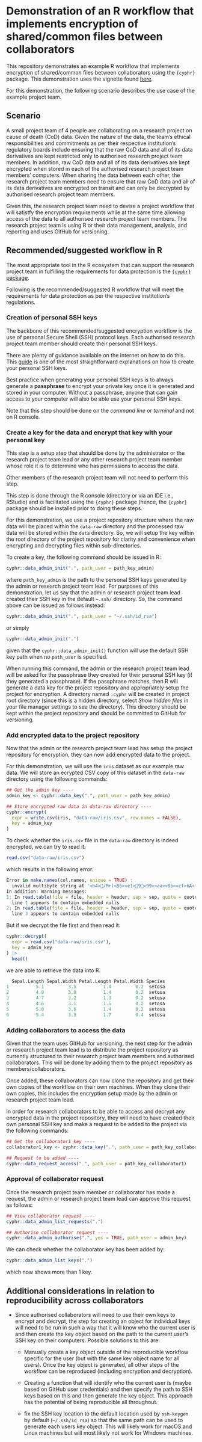 
<!-- README.md is generated from README.Rmd. Please edit that file -->

# Demonstration of an R workflow that implements encryption of shared/common files between collaborators

<!-- badges: start -->

<!-- badges: end -->

This repository demonstrates an example R workflow that implements
encryption of shared/common files between collaborators using the
`{cyphr}` package. This demonstration uses the vignette found
[here](https://docs.ropensci.org/cyphr/articles/data.html).

For this demonstration, the following scenario describes the use case of
the example project team.

## Scenario

A small project team of 4 people are collaborating on a research project
on cause of death (CoD) data. Given the nature of the data, the team’s
ethical responsibilities and commitments as per their respective
institution’s regulatory boards include ensuring that the raw CoD data
and all of its data derivatives are kept restricted only to authorised
research project team members. In addition, raw CoD data and all of its
data derivatives are kept encrypted when stored in each of the
authorised research project team members’ computers. When sharing the
data between each other, the research project team members need to
ensure that raw CoD data and all of its data derivatives are encrypted
on transit and can only be decrypted by authorised research project team
members.

Given this, the research project team need to devise a project workflow
that will satistfy the encryption requirements while at the same time
allowing access of the data to all authorised research project team
members. The research project team is using R or their data management,
analysis, and reporting and uses GitHub for versioning.

## Recommended/suggested workflow in R

The most appropriate tool in the R ecosystem that can support the
research project team in fulfilling the requirements for data protection
is the [`{cyphr}` package](https://docs.ropensci.org/cyphr/).

Following is the recommended/suggested R workflow that will meet the
requirements for data protection as per the respective institution’s
regulations.

### Creation of personal SSH keys

The backbone of this recommended/suggested encryption workflow is the
use of personal Secure Shell (SSH) protocol keys. Each authorised
research project team member should create their personal SSH keys.

There are plenty of guidance available on the internet on how to do
this. This
[guide](https://docs.digitalocean.com/products/droplets/how-to/add-ssh-keys/create-with-openssh/)
is one of the most straightforward explanations on how to create your
personal SSH keys.

Best practice when generating your personal SSH keys is to always
generate a **passphrase** to encrypt your private key once it is
generated and stored in your computer. Without a passphrase, anyone that
can gain access to your computer will also be able use your personal SSH
keys.

Note that this step should be done on the *command line* or *terminal*
and not on R console.

### Create a key for the data and encrypt that key with your personal key

This step is a setup step that should be done by the administrator or
the research project team lead or any other research project team member
whose role it is to determine who has permissions to access the data.

Other members of the research project team will not need to perform this
step.

This step is done through the R console (directory or via an IDE i.e.,
RStudio) and is facilitated using the `{cyphr}` package (hence, the
`{cyphr}` package should be installed prior to doing these steps.

For this demonstration, we use a project repository structure where the
raw data will be placed within the `data-raw` directory and the
processed raw data will be stored within the `data` directory. So, we
will setup the key within the root directory of the project repository
for clarity and convenience when encrypting and decrypting files within
sub-directories.

To create a key, the following command should be issued in R:

``` r
cyphr::data_admin_init(".", path_user = path_key_admin)
```

where `path_key_admin` is the path to the personal SSH keys generated by
the admin or research project team lead. For purposes of this
demonstration, let us say that the admin or research project team lead
created their SSH key in the default `~.ssh/` directory. So, the command
above can be issued as follows instead:

``` r
cyphr::data_admin_init(".", path_user = "~/.ssh/id_rsa")
```

or simply

``` r
cyphr::data_admin_init(".")
```

given that the `cyphr::data_admin_init()` function will use the default
SSH key path when no `path_user` is specified.

When running this command, the admin or the research project team lead
will be asked for the passphrase they created for their personal SSH key
(if they generated a passphrase). If the passphrase matches, then R will
generate a data key for the project repository and appropriately setup
the project for encryption. A directory named `.cyphr` will be created
in project root directory (since this is a hidden directory, select
*Show hidden files* in your file manager settings to see the directory).
This directory should be kept within the project repository and should
be committed to GitHub for versioning.

### Add encrypted data to the project repository

Now that the admin or the research project team lead has setup the
project repository for encryption, they can now add encrypted data to
the project.

For this demonstration, we will use the `iris` dataset as our example
raw data. We will store an ecrypted CSV copy of this dataset in the
`data-raw` directory using the following commands:

``` r
## Get the admin key ----
admin_key <- cyphr::data_key(".", path_user = path_key_admin)

## Store encrypted raw data in data-raw directory ----
cyphr::encrypt(
  expr = write.csv(iris, "data-raw/iris.csv", row.names = FALSE),
  key = admin_key
)
```

To check whether the `iris.csv` file in the `data-raw` directory is
indeed encrypted, we can try to read it:

``` r
read.csv("data-raw/iris.csv")
```

which results in the following error:

``` r
Error in make.names(col.names, unique = TRUE) : 
  invalid multibyte string at '<b4>/M+(<86><e1>9<99><aa><8b><cf>6A<f5>F~<bd><ff<9a><f5><92>t5<ef>{`<96><e0><92>iP<e1><bd>'
In addition: Warning messages:
1: In read.table(file = file, header = header, sep = sep, quote = quote,  :
  line 1 appears to contain embedded nulls
2: In read.table(file = file, header = header, sep = sep, quote = quote,  :
  line 3 appears to contain embedded nulls
```

But if we decrypt the file first and then read it:

``` r
cyphr::decrypt(
  expr = read.csv("data-raw/iris.csv"),
  key = admin_key
) |>
  head()
```

we are able to retrieve the data into R.

``` r
  Sepal.Length Sepal.Width Petal.Length Petal.Width Species
1          5.1         3.5          1.4         0.2  setosa
2          4.9         3.0          1.4         0.2  setosa
3          4.7         3.2          1.3         0.2  setosa
4          4.6         3.1          1.5         0.2  setosa
5          5.0         3.6          1.4         0.2  setosa
6          5.4         3.9          1.7         0.4  setosa
```

### Adding collaborators to access the data

Given that the team uses GitHub for versioning, the next step for the
admin or research project team lead is to distribute the project
repository as currently structured to their research project team
members and authorised collaborators. This will be done by adding them
to the project repository as members/collaborators.

Once added, these collaborators can now clone the repository and get
their own copies of the workflow on their own machines. When they clone
their own copies, this includes the encryption setup made by the admin
or research project team lead.

In order for research collaborators to be able to access and decrypt any
encrypted data in the project repository, they will need to have created
their own personal SSH key and make a request to be added to the project
via the following commands:

``` r
## Get the collaborator1 key ----
collaborator1_key <- cyphr::data_key(".", path_user = path_key_collaborator1)

## Request to be added ----
cyphr::data_request_access(".", path_user = path_key_collaborator1)
```

### Approval of collaborator request

Once the research project team member or collaborator has made a
request, the admin or research project team lead can approve this
request as follows:

``` r
## View collaborator request ----
cyphr::data_admin_list_requests(".")

## Authorise collaborator request ----
cyphr::data_admin_authorise(".", yes = TRUE, path_user = admin_key)
```

We can check whether the collaborator key has been added by:

``` r
cyphr::data_admin_list_keys(".")
```

which now shows more than 1 key.

## Additional considerations in relation to reproducibility across collaborators

  - Since authorised collaborators will need to use their own keys to
    encrypt and decrypt, the step for creating an object for individual
    keys will need to be run in such a way that it will know who the
    current user is and then create the key object based on the path to
    the current user’s SSH key on their computers. Possible solutions to
    this are:
    
      - Manually create a key object outside of the reproducible
        workflow specific for the user (but with the same key object
        name for all users). Once the key object is generated, all other
        steps of the workflow can be reproduced (including encryption
        and decryption).
    
      - Creating a function that will identify who the current user is
        (maybe based on GitHub user credentials) and then specify the
        path to SSH keys based on this and then generate the key object.
        This approach has the potential of being reproducible all
        throughout.
    
      - fix the SSH key location to the default location used by
        `ssh-keygen` by default (`~/.ssh/id_rsa`) so that the same path
        can be used to generate each users key object. This will likely
        work for macOS and Linux machines but will most likely not work
        for Windows machines.
